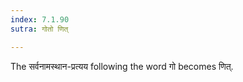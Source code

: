 ```yaml
---
index: 7.1.90
sutra: गोतो णित्

---
```

The सर्वनामस्थान-प्रत्यय following the word गो becomes णित्.

